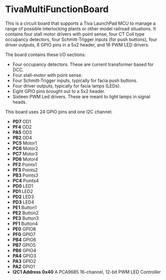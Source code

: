 # TivaMultiFunctionBoard

This is a circuit board that supports a Tiva LaunchPad MCU to manage a range
of possible interlocking plants or other model railroad situations. It
contains four stall motor drivers with point sense, four CT Coil type
occupancy detectors, four Schmitt-Trigger inputs (for push buttons), four
driver outputs, 8 GPIO pins in a 5x2 header, and 16 PWM LED drivers. 
                                                  
The board contains these I/O sections:

- Four occupancy detectors.  These are current transformer based for DCC.
- Four stall-motor with point sense.
- Four Schmitt-Trigger inputs, typically for facia push buttons.
- Four driver outputs, typically for facia lamps (LEDs).
- Eight GPIO pins brought out to a 5x2 header.
- Sixteen PWM Led drivers.  These are meant to light lamps in signal heads. 

This board uses 24 GPIO pins and one I2C channel:

- **PD7** OD1
- **PF4** OD2
- **PA5** OD3
- **PB2** OD4
- **PC5** Motor1
- **PC6** Motor2
- **PC7** Motor3
- **PD6** Motor4
- **PF2** Points1
- **PF3** Points2
- **PB3** Points3
- **PC4** Points4
- **PD0** LED1
- **PD1** LED2
- **PD2** LED3
- **PD3** LED4
- **PE1** Button1
- **PE2** Button2
- **PE3** Button3
- **PF1** Button4
- **PE0** GPIO8
- **PF0** GPIO7
- **PB4** GPIO6
- **PB7** GPIO5
- **PB6** GPIO4
- **PA4** GPIO3
- **PA3** GPIO2
- **PA2** GPIO1
- **I2C1 Address 0x40** A PCA9685 16-channel, 12-bit PWM LED Controller


